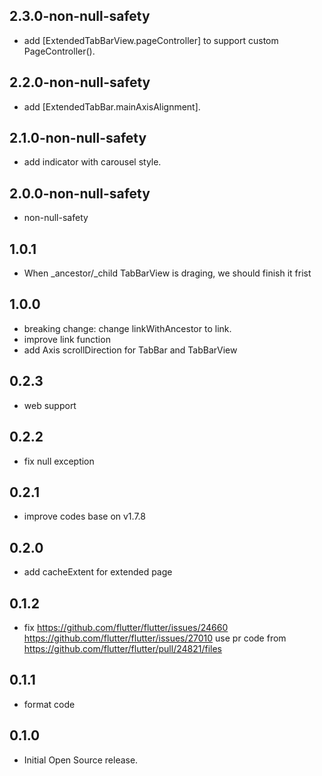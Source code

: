 ## 2.3.0-non-null-safety

* add [ExtendedTabBarView.pageController] to support custom PageController().
## 2.2.0-non-null-safety

* add [ExtendedTabBar.mainAxisAlignment].
## 2.1.0-non-null-safety

* add indicator with carousel style.
## 2.0.0-non-null-safety

* non-null-safety
## 1.0.1

*  When _ancestor/_child TabBarView is draging, we should finish it frist
  
## 1.0.0

* breaking change:
  change linkWithAncestor to link.
* improve link function
* add Axis scrollDirection for TabBar and TabBarView  
  
## 0.2.3

*  web support

## 0.2.2

*  fix null exception
  
## 0.2.1

*  improve codes base on v1.7.8

## 0.2.0

*  add cacheExtent for extended page

## 0.1.2
*   fix https://github.com/flutter/flutter/issues/24660
        https://github.com/flutter/flutter/issues/27010
     use pr code from https://github.com/flutter/flutter/pull/24821/files
  
## 0.1.1

* format code

## 0.1.0

* Initial Open Source release.
